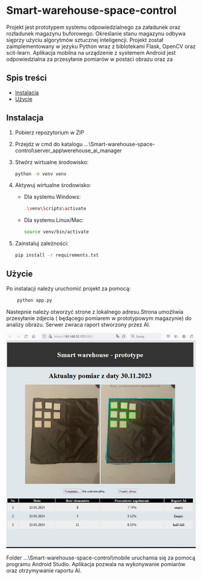 # Smart-warehouse-space-control

Projekt jest prototypem systemu odpowiedzialnego za załadunek oraz rozładunek magazynu buforowego. Określanie stanu magazynu odbywa sięprzy użyciu algorytmów sztucznej inteligencji. Projekt został zaimplementowany w jezyku Python wraz z biblotekami Flask, OpenCV oraz scit-learn.
Aplikacja mobilna na urządzenie z systemem Android jest odpowiedzialna za przesyłanie pomiarów w postaci obrazu oraz za 

## Spis treści

- [Instalacja](#instalacja)
- [Użycie](#użycie)


## Instalacja


1. Pobierz repozytorium w ZIP

2. Przejdz  w cmd do katalogu ...\Smart-warehouse-space-control\server_app\werehouse_ai_manager

3. Stwórz wirtualne środowisko:

    ```bash
    python -m venv venv
    ```

4. Aktywuj wirtualne środowisko:

    - Dla systemu Windows:

        ```bash
        .\venv\Scripts\activate
        ```

    - Dla systemu Linux/Mac:

        ```bash
        source venv/bin/activate
        ```

5. Zainstaluj zależności:

    ```bash
    pip install -r requirements.txt
    ```

## Użycie

Po instalacji należy uruchomić projekt za pomocą:

```bash
    python app.py
```


Nastepnie należy otworzyć strone z lokalnego adresu.Strona umożliwia przesyłanie zdjecia ( będącego pomiarem w prototypowym magazynie) do analizy obrazu. Serwer zwraca raport stworzony przez AI.

![Widok strony](./description/web.JPG)

Folder ...\Smart-warehouse-space-control\mobile  uruchamia się za pomocą programu Android Studio. Aplikacja pozwala na wykonywanie pomiarów oraz otrzymywanie raportu AI.

